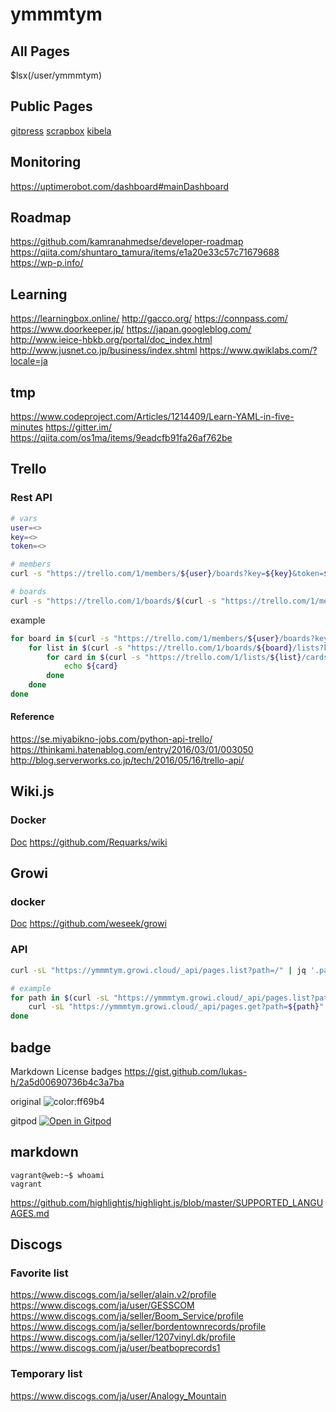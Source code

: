 # ymmmtym

## All Pages

$lsx(/user/ymmmtym)

## Public Pages

[gitpress](https://gitpress.io/u/1192/)
[scrapbox](https://scrapbox.io/ymmmtym/)
[kibela](https://ymmmtym.kibe.la/)

## Monitoring

<https://uptimerobot.com/dashboard#mainDashboard>

## Roadmap

<https://github.com/kamranahmedse/developer-roadmap>
<https://qiita.com/shuntaro_tamura/items/e1a20e33c57c71679688>
<https://wp-p.info/>

## Learning

<https://learningbox.online/>
<http://gacco.org/>
<https://connpass.com/>
<https://www.doorkeeper.jp/>
<https://japan.googleblog.com/>
<http://www.ieice-hbkb.org/portal/doc_index.html>
<http://www.jusnet.co.jp/business/index.shtml>
<https://www.qwiklabs.com/?locale=ja>

## tmp

<https://www.codeproject.com/Articles/1214409/Learn-YAML-in-five-minutes>
<https://gitter.im/>
<https://qiita.com/os1ma/items/9eadcfb91fa26af762be>

## Trello

### Rest API

```bash
# vars
user=<>
key=<>
token=<>

# members
curl -s "https://trello.com/1/members/${user}/boards?key=${key}&token=${token}" | jq .

# boards
curl -s "https://trello.com/1/boards/$(curl -s "https://trello.com/1/members/${user}/boards?key=${key}&token=${token}" | jq -r '.[].id')/lists?key=${key}&token=${token}" | jq .
```

example

```bash
for board in $(curl -s "https://trello.com/1/members/${user}/boards?key=${key}&token=${token}" | jq -r ".[].id"); do
    for list in $(curl -s "https://trello.com/1/boards/${board}/lists?key=${key}&token=${token}" | jq -r ".[].id"); do
        for card in $(curl -s "https://trello.com/1/lists/${list}/cards?key=${key}&token=${token}" | jq .); do
            echo ${card}
        done
    done
done
```

#### Reference

<https://se.miyabikno-jobs.com/python-api-trello/>
<https://thinkami.hatenablog.com/entry/2016/03/01/003050>
<http://blog.serverworks.co.jp/tech/2016/05/16/trello-api/>

## Wiki.js

### Docker

[Doc](https://docs.requarks.io/install/docker)
<https://github.com/Requarks/wiki>

## Growi

### docker

[Doc](https://docs.growi.org/ja/admin-guide/getting-started/docker-compose.html)
<https://github.com/weseek/growi>

### API

```bash
curl -sL "https://ymmmtym.growi.cloud/_api/pages.list?path=/" | jq '.pages'

# example
for path in $(curl -sL "https://ymmmtym.growi.cloud/_api/pages.list?path=/" | jq -r '.pages[].path'); do
    curl -sL "https://ymmmtym.growi.cloud/_api/pages.get?path=${path}" | jq -r '.page.revision.body'
done
```

## badge

Markdown License badges <https://gist.github.com/lukas-h/2a5d00690736b4c3a7ba>

original ![color:ff69b4](https://img.shields.io/badge/color-ff69b4-ff69b4.svg?longCache=true)

gitpod [![Open in Gitpod](https://gitpod.io/button/open-in-gitpod.svg)](https://gitpod.io/#https://github.com/${org(user)}/${repo})

## markdown

```console
vagrant@web:~$ whoami
vagrant
```

<https://github.com/highlightjs/highlight.js/blob/master/SUPPORTED_LANGUAGES.md>

## Discogs

### Favorite list

<https://www.discogs.com/ja/seller/alain.v2/profile>
<https://www.discogs.com/ja/user/GESSCOM>
<https://www.discogs.com/ja/seller/Boom_Service/profile>
<https://www.discogs.com/ja/seller/bordentownrecords/profile>
<https://www.discogs.com/ja/seller/1207vinyl.dk/profile>
<https://www.discogs.com/ja/user/beatboprecords1>

### Temporary list

<https://www.discogs.com/ja/user/Analogy_Mountain>
